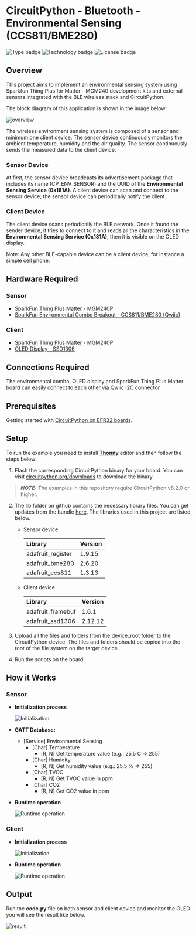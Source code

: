 # CircuitPython - Bluetooth - Environmental Sensing (CCS811/BME280) #

![Type badge](https://img.shields.io/badge/dynamic/json?url=https://raw.githubusercontent.com/SiliconLabs/application_examples_ci/master/circuitpython/cp_bluetooth_environmental_sensing_common.json&label=Type&query=type&color=green)
![Technology badge](https://img.shields.io/badge/dynamic/json?url=https://raw.githubusercontent.com/SiliconLabs/application_examples_ci/master/circuitpython/cp_bluetooth_environmental_sensing_common.json&label=Technology&query=technology&color=green)
![License badge](https://img.shields.io/badge/dynamic/json?url=https://raw.githubusercontent.com/SiliconLabs/application_examples_ci/master/circuitpython/cp_bluetooth_environmental_sensing_common.json&label=License&query=license&color=green)
## Overview ##

This project aims to implement an environmental sensing system using Sparkfun Thing Plus for Matter - MGM240 development kits and external sensors integrated with the BLE wireless stack and CircuitPython.

The block diagram of this application is shown in the image below:

![overview](docs/overview.png)

The wireless environment sensing system is composed of a sensor and minimum one client device. The sensor device continuously monitors the ambient temperature, humidity and the air quality. The sensor continuously sends the measured data to the client device.

### Sensor Device ###

At first, the sensor device broadcasts its advertisement package that includes its name (CP_ENV_SENSOR) and the UUID of the **Environmental Sensing Service (0x181A)**. A client device can scan and connect to the sensor device; the sensor device can periodically notify the client.

### Client Device ###

The client device scans periodically the BLE network. Once it found the sender device, it tries to connect to it and reads all the characteristics in the **Environmental Sensing Service (0x181A)**, then it is visible on the OLED display.

Note: Any other BLE-capable device can be a client device, for instance a simple cell phone.

## Hardware Required ##

### Sensor ###

- [SparkFun Thing Plus Matter - MGM240P](https://www.sparkfun.com/products/20270)
- [SparkFun Environmental Combo Breakout - CCS811/BME280 (Qwiic)](https://www.sparkfun.com/products/14348)

### Client ###

- [SparkFun Thing Plus Matter - MGM240P](https://www.sparkfun.com/products/20270)
- [OLED Display - SSD1306](https://www.sparkfun.com/products/14532)

## Connections Required ##

The environmental combo, OLED display and SparkFun Thing Plus Matter board can easily connect to each other via Qwiic I2C connector.

## Prerequisites ##

Getting started with [CircuitPython on EFR32 boards](../doc/running_circuitpython.md).

## Setup ##

To run the example you need to install **[Thonny](https://thonny.org/)** editor and then follow the steps below:

1. Flash the corresponding CircuitPython binary for your board. You can visit [circuitpython.org/downloads](https://circuitpython.org/downloads?q=silabs) to download the binary.

> **_NOTE:_** The examples in this repository require CircuitPython v8.2.0 or higher.

2. The lib folder on github contains the necessary library files. You can get updates from the bundle [here](https://circuitpython.org/libraries). The libraries used in this project are listed below.

    - Sensor device

      | Library           | Version           |
      |:----------------- |:------------------|
      | adafruit_register |       1.9.15      |
      | adafruit_bme280   |       2.6.20      |
      | adafruit_ccs811   |       1.3.13      |

    - Client device 

      | Library           | Version           |
      |:----------------- |:------------------|
      | adafruit_framebuf |       1.6.1       |
      | adafruit_ssd1306  |       2.12.12     |


3. Upload all the files and folders from the device_root folder to the CircuitPython device. The files and folders should be copied into the root of the file system on the target device.

4. Run the scripts on the board.

## How it Works ##

### Sensor ###

- **Initialization process**

    ![Initialization](docs/sensor_init.png)

- **GATT Database:**
  - [Service] Environmental Sensing
    - [Char] Temperature
      - [R, N] Get temperature value (e.g.: 25.5  C => 255)
    - [Char] Humidity
      - [R, N] Get humidity value (e.g.: 25.5 % => 255)
    - [Char] TVOC
      - [R, N] Get TVOC value in ppm
    - [Char] CO2
      - [R, N] Get CO2 value in ppm

- **Runtime operation**

    ![Runtime operation](docs/sensor_runtime.png)

### Client ###

- **Initialization process**

    ![Initialization](docs/client_init.png)

- **Runtime operation**

    ![Runtime operation](docs/client_runtime.png)

## Output ##

Run the **code.py** file on both sensor and client device and monitor the OLED you will see the result like below.

  ![result](docs/result.GIF)
